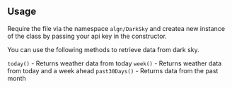 ## Usage

Require the file via the namespace `algn/DarkSky` and createa new instance of the class by passing your api key in the constructor.

You can use the following methods to retrieve data from dark sky.

`today()` - Returns weather data from today
`week()` - Returns weather data from today and a week ahead
`past30Days()` - Returns data from the past month
